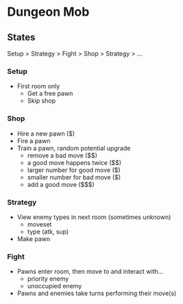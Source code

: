 # Dungeon Mob

## States

Setup > Strategy > Fight > Shop > Strategy > ...

### Setup

- First room only
    - Get a free pawn
    - Skip shop

### Shop

- Hire a new pawn ($)
- Fire a pawn
- Train a pawn, random potential upgrade
    - remove a bad move ($$)
    - a good move happens twice ($$)
    - larger number for good move ($)
    - smaller number for bad move ($)
    - add a good move ($$$)

### Strategy

- View enemy types in next room (sometimes unknown)
    - moveset
    - type (atk, sup)
- Make pawn 

### Fight

- Pawns enter room, then move to and interact with...
    - priority enemy
    - unoccupied enemy
- Pawns and enemies take turns performing their move(s)